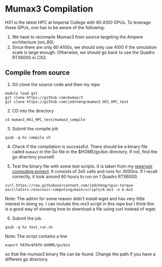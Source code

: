 # Mumax3 Compilation

HX1 is the latest HPC at Imperial College with 60 A100 GPUs. To leverage these GPUs, one has to be aware of the following:

1. We have to recompile Mumax3 from source targeting the Ampere architecture (sm_80).
2. Since there are only 60 A100s, we should only use A100 if the simulation scale is large enough. Otherwise, we should go back to use the Quadro RTX6000 in CX3. 




## Compile from source

1. Git clone the source code and then my repo
```
module load git 
git clone https://github.com/mumax/3
git clone https://github.com/jedcheng/mumax3_HX1_HPC_test
```

2. CD into the directory
```
cd mumax3_HX1_HPC_test/mumax3_compile
```

3. Submit the compile job
```
qsub -q hx compile.sh
```

4. Check if the compilation is successful. There should be a binary file called `mumax3` in the Go file in the $HOME/go/bin directory. If not, find the go directory yourself. 


5. Test the binary file with some test scripts. It is taken from my [reservoir computing project](https://github.com/jedcheng/spin-torque-oscillators-reservoir-computing/tree/main). It consists of 2e5 cells and runs for 3000ns. If I recall correctly, it took around 60 hours to run on 1 Quadro RTX6000. 
```
curl https://raw.githubusercontent.com/jedcheng/spin-torque-oscillators-reservoir-computing/main/scripts/6.mx3 -o 6.mx3
```
Note: 
The admin for some reason didn't install wget and has very little interest in doing so. I can include this mx3 script in this repo but I think this is a good way of showing how to download a file using curl instead of wget.

6. Submit the job.
```
qsub -q hx test_run.sh
```

Note:
The script contains a line

```
export PATH=$PATH:$HOME/go/bin
```

so that the mumax3 binary file can be found. Change the path if you have a different go directory.